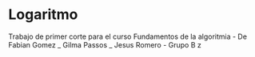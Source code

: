# Logaritmo
Trabajo de primer corte para el curso Fundamentos de la algoritmia - De Fabian Gomez _ Gilma Passos _ Jesus Romero - Grupo B
z
